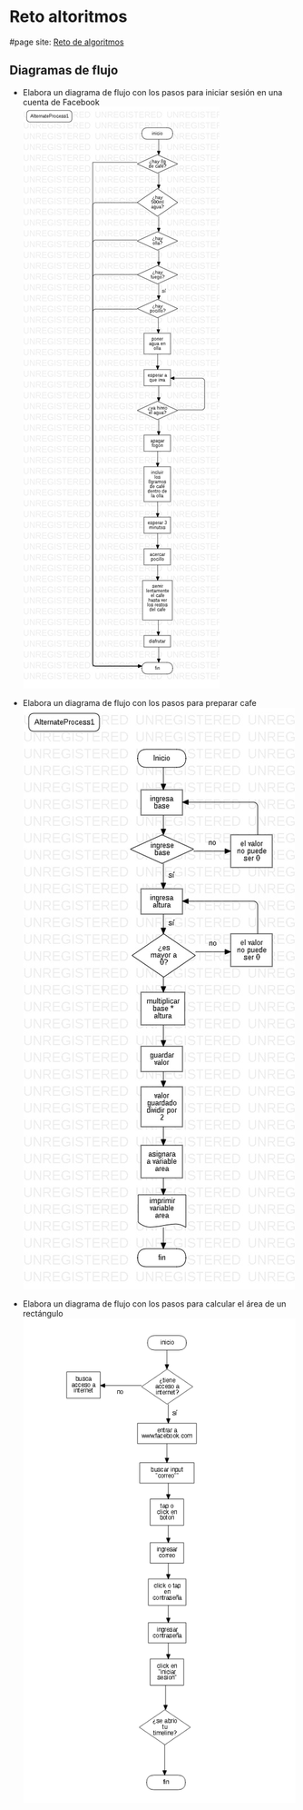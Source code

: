 # Reto altoritmos
#page site:
[Reto de algoritmos](https://circuandante.github.io/reto-algoritmos/)
## Diagramas de flujo                     
* Elabora un diagrama de flujo con los pasos para iniciar sesión en una cuenta de Facebook               
![](./images/FlowchartDiagram1.jpg)   

* Elabora un diagrama de flujo con los pasos para preparar cafe
![](./images/FlowchartDiagram2.jpg) 

* Elabora un diagrama de flujo con los pasos para calcular el área de un rectángulo
![](./images/login.png)
